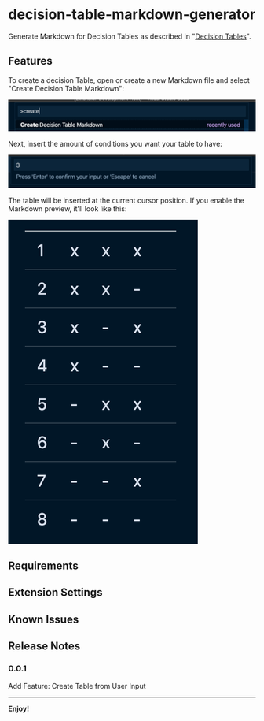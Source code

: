 # decision-table-markdown-generator

Generate Markdown for Decision Tables as described in "[Decision Tables](https://www.hillelwayne.com/post/decision-tables/)".

## Features

To create a decision Table, open or create a new Markdown file and select "Create Decision Table Markdown":

![](docs/create-decision-table/command-palette.png)

Next, insert the amount of conditions you want your table to have:

![](docs/create-decision-table/insert-conditions.png)

The table will be inserted at the current cursor position. If you enable the Markdown preview, it'll look like this:

![](docs/create-decision-table/markdown-preview.png)

## Requirements

## Extension Settings

## Known Issues

## Release Notes

### 0.0.1

Add Feature: Create Table from User Input

-----------------------------------------------------------------------------------------------------------

**Enjoy!**
